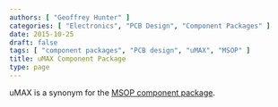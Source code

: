 ```yaml
---
authors: [ "Geoffrey Hunter" ]
categories: [ "Electronics", "PCB Design", "Component Packages" ]
date: 2015-10-25
draft: false
tags: [ "component packages", "PCB design", "uMAX", "MSOP" ]
title: uMAX Component Package
type: page
---
```


uMAX is a synonym for the [MSOP component package](../msop-component-package).
